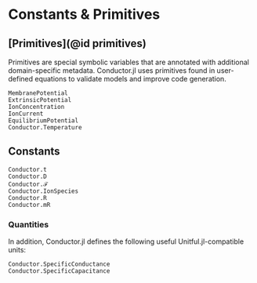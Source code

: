 # Constants & Primitives

## [Primitives](@id primitives)

Primitives are special symbolic variables that are annotated with additional domain-specific
metadata. Conductor.jl uses primitives found in user-defined equations to validate models
and improve code generation.

```@docs
MembranePotential
ExtrinsicPotential
IonConcentration
IonCurrent
EquilibriumPotential
Conductor.Temperature
```

## Constants

```@docs
Conductor.t
Conductor.D
Conductor.ℱ
Conductor.IonSpecies
Conductor.R
Conductor.mR
```
### Quantities

In addition, Conductor.jl defines the following useful Unitful.jl-compatible units:

```@docs
Conductor.SpecificConductance
Conductor.SpecificCapacitance
```
